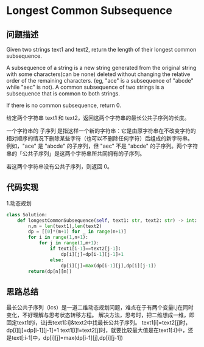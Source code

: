 #  Longest Common Subsequence

## 问题描述

Given two strings text1 and text2, return the length of their longest common subsequence.

A subsequence of a string is a new string generated from the original string with some characters(can be none) deleted without changing the relative order of the remaining characters. (eg, "ace" is a subsequence of "abcde" while "aec" is not). A common subsequence of two strings is a subsequence that is common to both strings.

If there is no common subsequence, return 0.

给定两个字符串 text1 和 text2，返回这两个字符串的最长公共子序列的长度。

一个字符串的 子序列 是指这样一个新的字符串：它是由原字符串在不改变字符的相对顺序的情况下删除某些字符（也可以不删除任何字符）后组成的新字符串。
例如，"ace" 是 "abcde" 的子序列，但 "aec" 不是 "abcde" 的子序列。两个字符串的「公共子序列」是这两个字符串所共同拥有的子序列。

若这两个字符串没有公共子序列，则返回 0。

## 代码实现

1.动态规划
```python
class Solution:
    def longestCommonSubsequence(self, text1: str, text2: str) -> int:
        n,m = len(text1),len(text2) 
        dp = [[0]*(m+1) for _ in range(n+1)] 
        for i in range(1,n+1): 
            for j in range(1,m+1): 
                if text1[i-1]==text2[j-1]: 
                    dp[i][j]=dp[i-1][j-1]+1 
                else: 
                    dp[i][j]=max(dp[i-1][j],dp[i][j-1]) 
        return(dp[n][m])
```


## 思路总结

最长公共子序列（lcs）是一道二维动态规划问题，难点在于有两个变量i,j在同时变化，不好理解与思考状态转移方程。
解决方法，思考时，把二维想成一维，即固定text1的i，让j去text1[:i]&text2中找最长公共子序列。
text1[i]=text2[j]时，dp[i][j]=dp[i-1][j-1]+1
text1[i]!=text2[j]时，就要比较最大值是在text1[:i]中，还是text[:i-1]中，dp[i][j]=max(dp[i-1][j],dp[i][j-1])